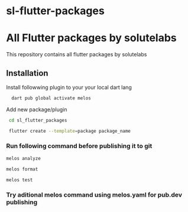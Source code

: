 # sl-flutter-packages

# All Flutter packages by solutelabs
This repository contains all flutter packages by solutelabs


## Installation

Install followwing plugin to your your local dart lang

```bash
  dart pub global activate melos

```


Add new package/plugin

```bash
 cd sl_flutter_packages

```

```bash
 flutter create --template=package package_name


```

### Run following command before publishing it to git
```bash
melos analyze


```
```bash
melos format


```

```bash
melos test


```

### Try aditional melos command using melos.yaml for pub.dev publishing

